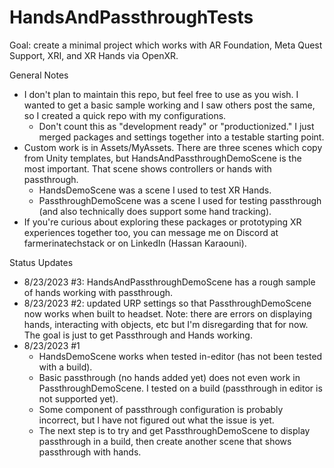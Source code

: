# HandsAndPassthroughTests

Goal: create a minimal project which works with AR Foundation, Meta Quest Support, XRI, and XR Hands via OpenXR.

General Notes
- I don't plan to maintain this repo, but feel free to use as you wish. I  wanted to get a basic sample working and I saw others post the same, so I created a quick repo with my configurations.
  - Don't count this as "development ready" or "productionized." I just merged packages and settings together into a testable starting point.
- Custom work is in Assets/MyAssets. There are three scenes which copy from Unity templates, but HandsAndPassthroughDemoScene is the most important. That scene shows controllers or hands with passthrough.
  - HandsDemoScene was a scene I used to test XR Hands.
  - PassthroughDemoScene was a scene I used for testing passthrough (and also technically does support some hand tracking).
- If you're curious about exploring these packages or prototyping XR experiences together too, you can message me on Discord at farmerinatechstack or on LinkedIn (Hassan Karaouni).

Status Updates
- 8/23/2023 #3: HandsAndPassthroughDemoScene has a rough sample of hands working with passthrough.
- 8/23/2023 #2: updated URP settings so that PassthroughDemoScene now works when built to headset. Note: there are errors on displaying hands, interacting with objects, etc but I'm disregarding that for now. The goal is just to get Passthrough and Hands working.
- 8/23/2023 #1
  - HandsDemoScene works when tested in-editor (has not been tested with a build).
  - Basic passthrough (no hands added yet) does not even work in PassthroughDemoScene. I tested on a build (passthrough in editor is not supported yet).
  - Some component of passthrough configuration is probably incorrect, but I have not figured out what the issue is yet.
  - The next step is to try and get PassthroughDemoScene to display passthrough in a build, then create another scene that shows passthrough with hands.

